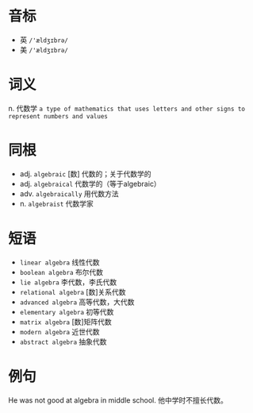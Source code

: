 # 音标

- 英 `/'ældʒɪbrə/`
- 美 `/'ældʒɪbrə/`

# 词义

n. 代数学
`a type of mathematics that uses letters and other signs to represent numbers and values`

# 同根

- adj. `algebraic` [数] 代数的；关于代数学的
- adj. `algebraical` 代数学的（等于algebraic）
- adv. `algebraically` 用代数方法
- n. `algebraist` 代数学家

# 短语

- `linear algebra` 线性代数
- `boolean algebra` 布尔代数
- `lie algebra` 李代数，李氏代数
- `relational algebra` [数]关系代数
- `advanced algebra` 高等代数，大代数
- `elementary algebra` 初等代数
- `matrix algebra` [数]矩阵代数
- `modern algebra` 近世代数
- `abstract algebra` 抽象代数

# 例句

He was not good at algebra in middle school.
他中学时不擅长代数。



